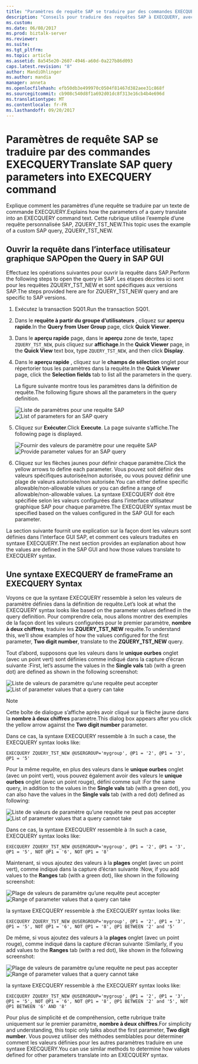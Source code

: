 ```yaml
---
title: "Paramètres de requête SAP se traduire par des commandes EXECQUERY dans mySAP l’adaptateur dans BizTalk | Documents Microsoft"
description: "Conseils pour traduire des requêtes SAP à EXECQUERY, avec des exemples"
ms.custom: 
ms.date: 06/08/2017
ms.prod: biztalk-server
ms.reviewer: 
ms.suite: 
ms.tgt_pltfrm: 
ms.topic: article
ms.assetid: 8a545e20-2607-4946-a60d-0a227b86d093
caps.latest.revision: "8"
author: MandiOhlinger
ms.author: mandia
manager: anneta
ms.openlocfilehash: efb50db3e499970c0504f81467d382aee31c868f
ms.sourcegitcommit: cb908c540d8f1a692d01dc8f313e16cb4b4e696d
ms.translationtype: MT
ms.contentlocale: fr-FR
ms.lasthandoff: 09/20/2017
---
```

# <a name="translate-sap-query-parameters-into-execquery-command"></a><span data-ttu-id="8d5cc-103">Paramètres de requête SAP se traduire par des commandes EXECQUERY</span><span class="sxs-lookup"><span data-stu-id="8d5cc-103">Translate SAP query parameters into EXECQUERY command</span></span>
<span data-ttu-id="8d5cc-104">Explique comment les paramètres d’une requête se traduire par un texte de commande EXECQUERY.</span><span class="sxs-lookup"><span data-stu-id="8d5cc-104">Explains how the parameters of a query translate into an EXECQUERY command text.</span></span> <span data-ttu-id="8d5cc-105">Cette rubrique utilise l’exemple d’une requête personnalisée SAP, ZQUERY_TST_NEW.</span><span class="sxs-lookup"><span data-stu-id="8d5cc-105">This topic uses the example of a custom SAP query, ZQUERY_TST_NEW.</span></span>  
  
## <a name="open-the-query-in-sap-gui"></a><span data-ttu-id="8d5cc-106">Ouvrir la requête dans l’interface utilisateur graphique SAP</span><span class="sxs-lookup"><span data-stu-id="8d5cc-106">Open the Query in SAP GUI</span></span>  
 <span data-ttu-id="8d5cc-107">Effectuez les opérations suivantes pour ouvrir la requête dans SAP.</span><span class="sxs-lookup"><span data-stu-id="8d5cc-107">Perform the following steps to open the query in SAP.</span></span> <span data-ttu-id="8d5cc-108">Les étapes décrites ici sont pour les requêtes ZQUERY_TST_NEW et sont spécifiques aux versions SAP.</span><span class="sxs-lookup"><span data-stu-id="8d5cc-108">The steps provided here are for ZQUERY_TST_NEW query and are specific to SAP versions.</span></span>  
  
1.  <span data-ttu-id="8d5cc-109">Exécutez la transaction SQ01.</span><span class="sxs-lookup"><span data-stu-id="8d5cc-109">Run the transaction SQ01.</span></span>  
  
2.  <span data-ttu-id="8d5cc-110">Dans le **requête à partir du groupe d’utilisateurs** , cliquez sur **aperçu rapide**.</span><span class="sxs-lookup"><span data-stu-id="8d5cc-110">In the **Query from User Group** page, click **Quick Viewer**.</span></span>  
  
3.  <span data-ttu-id="8d5cc-111">Dans le **aperçu rapide** page, dans le **aperçu** zone de texte, tapez `ZQUERY_TST_NEW`, puis cliquez sur **affichage**.</span><span class="sxs-lookup"><span data-stu-id="8d5cc-111">In the **Quick Viewer** page, in the **Quick View** text box, type `ZQUERY_TST_NEW`, and then click **Display**.</span></span>  
  
4.  <span data-ttu-id="8d5cc-112">Dans le **aperçu rapide** , cliquez sur le **champs de sélection** onglet pour répertorier tous les paramètres dans la requête.</span><span class="sxs-lookup"><span data-stu-id="8d5cc-112">In the **Quick Viewer** page, click the **Selection fields** tab to list all the parameters in the query.</span></span>  
  
     <span data-ttu-id="8d5cc-113">La figure suivante montre tous les paramètres dans la définition de requête.</span><span class="sxs-lookup"><span data-stu-id="8d5cc-113">The following figure shows all the parameters in the query definition.</span></span>  
  
     <span data-ttu-id="8d5cc-114">![Liste de paramètres pour une requête SAP](../../adapters-and-accelerators/adapter-sap/media/sap-query-param-types.gif "sap_query_param_types")</span><span class="sxs-lookup"><span data-stu-id="8d5cc-114">![List of parameters for an SAP query](../../adapters-and-accelerators/adapter-sap/media/sap-query-param-types.gif "sap_query_param_types")</span></span>  
  
5.  <span data-ttu-id="8d5cc-115">Cliquez sur **Exécuter**.</span><span class="sxs-lookup"><span data-stu-id="8d5cc-115">Click **Execute**.</span></span> <span data-ttu-id="8d5cc-116">La page suivante s’affiche.</span><span class="sxs-lookup"><span data-stu-id="8d5cc-116">The following page is displayed.</span></span>  
  
     <span data-ttu-id="8d5cc-117">![Fournir des valeurs de paramètre pour une requête SAP](../../adapters-and-accelerators/adapter-sap/media/sap-query-all-params.gif "sap_query_all_params")</span><span class="sxs-lookup"><span data-stu-id="8d5cc-117">![Provide parameter values for an SAP query](../../adapters-and-accelerators/adapter-sap/media/sap-query-all-params.gif "sap_query_all_params")</span></span>  
  
6.  <span data-ttu-id="8d5cc-118">Cliquez sur les flèches jaunes pour définir chaque paramètre.</span><span class="sxs-lookup"><span data-stu-id="8d5cc-118">Click the yellow arrows to define each parameter.</span></span> <span data-ttu-id="8d5cc-119">Vous pouvez soit définir des valeurs spécifiques autorisée/non autorisée, ou vous pouvez définir une plage de valeurs autorisée/non autorisée.</span><span class="sxs-lookup"><span data-stu-id="8d5cc-119">You can either define specific allowable/non-allowable values or you can define a range of allowable/non-allowable values.</span></span>  <span data-ttu-id="8d5cc-120">La syntaxe EXECQUERY doit être spécifiée selon les valeurs configurées dans l’interface utilisateur graphique SAP pour chaque paramètre.</span><span class="sxs-lookup"><span data-stu-id="8d5cc-120">The EXECQUERY syntax must be specified based on the values configured in the SAP GUI for each parameter.</span></span>  
  
 <span data-ttu-id="8d5cc-121">La section suivante fournit une explication sur la façon dont les valeurs sont définies dans l’interface GUI SAP, et comment ces valeurs traduites en syntaxe EXECQUERY.</span><span class="sxs-lookup"><span data-stu-id="8d5cc-121">The next section provides an explanation about how the values are defined in the SAP GUI and how those values translate to EXECQUERY syntax.</span></span>  
  
## <a name="frame-an-execquery-syntax"></a><span data-ttu-id="8d5cc-122">Une syntaxe EXECQUERY de frame</span><span class="sxs-lookup"><span data-stu-id="8d5cc-122">Frame an EXECQUERY Syntax</span></span>  
 <span data-ttu-id="8d5cc-123">Voyons ce que la syntaxe EXECQUERY ressemble à selon les valeurs de paramètre définies dans la définition de requête.</span><span class="sxs-lookup"><span data-stu-id="8d5cc-123">Let’s look at what the EXECQUERY syntax looks like based on the parameter values defined in the query definition.</span></span> <span data-ttu-id="8d5cc-124">Pour comprendre cela, nous allons montrer des exemples de la façon dont les valeurs configurées pour le premier paramètre, **nombre à deux chiffres**, traduire les **ZQUERY_TST_NEW** requête.</span><span class="sxs-lookup"><span data-stu-id="8d5cc-124">To understand this, we’ll show examples of how the values configured for the first parameter, **Two digit number**, translate to the  **ZQUERY_TST_NEW** query.</span></span>  
  
 <span data-ttu-id="8d5cc-125">Tout d’abord, supposons que les valeurs dans le **unique ourbes** onglet (avec un point vert) sont définies comme indiqué dans la capture d’écran suivante :</span><span class="sxs-lookup"><span data-stu-id="8d5cc-125">First, let’s assume the values in the **Single vals** tab (with a green dot) are defined as shown in the following screenshot:</span></span>  
  
 <span data-ttu-id="8d5cc-126">![Liste de valeurs de paramètre qu’une requête peut accepter](../../adapters-and-accelerators/adapter-sap/media/sap-query-param-val.gif "sap_query_param_val")</span><span class="sxs-lookup"><span data-stu-id="8d5cc-126">![List of parameter values that a query can take](../../adapters-and-accelerators/adapter-sap/media/sap-query-param-val.gif "sap_query_param_val")</span></span>  
  
> [!NOTE]
>  <span data-ttu-id="8d5cc-127">Cette boîte de dialogue s’affiche après avoir cliqué sur la flèche jaune dans la **nombre à deux chiffres** paramètre.</span><span class="sxs-lookup"><span data-stu-id="8d5cc-127">This dialog box appears after you click the yellow arrow against the **Two digit number** parameter.</span></span>  
  
 <span data-ttu-id="8d5cc-128">Dans ce cas, la syntaxe EXECQUERY ressemble à :</span><span class="sxs-lookup"><span data-stu-id="8d5cc-128">In such a case, the EXECQUERY syntax looks like:</span></span>  
  
```  
EXECQUERY ZQUERY_TST_NEW @USERGROUP='mygroup', @P1 = '2', @P1 = '3', @P1 = '5'  
```  
  
 <span data-ttu-id="8d5cc-129">Pour la même requête, en plus des valeurs dans le **unique ourbes** onglet (avec un point vert), vous pouvez également avoir des valeurs le **unique ourbes** onglet (avec un point rouge), défini comme suit :</span><span class="sxs-lookup"><span data-stu-id="8d5cc-129">For the same query, in addition to the values in the **Single vals** tab (with a green dot), you can also have the values in the **Single vals** tab (with a red dot) defined as following:</span></span>  
  
 <span data-ttu-id="8d5cc-130">![Liste de valeurs de paramètre qu’une requête ne peut pas accepter](../../adapters-and-accelerators/adapter-sap/media/2af88a57-4ff6-4bcc-8961-0f25dbfb8166.gif "2af88a57-4ff6-4bcc-8961-0f25dbfb8166")</span><span class="sxs-lookup"><span data-stu-id="8d5cc-130">![List of parameter values that a query cannot take](../../adapters-and-accelerators/adapter-sap/media/2af88a57-4ff6-4bcc-8961-0f25dbfb8166.gif "2af88a57-4ff6-4bcc-8961-0f25dbfb8166")</span></span>  
  
 <span data-ttu-id="8d5cc-131">Dans ce cas, la syntaxe EXECQUERY ressemble à :</span><span class="sxs-lookup"><span data-stu-id="8d5cc-131">In such a case, EXECQUERY syntax looks like:</span></span>  
  
```  
EXECQUERY ZQUERY_TST_NEW @USERGROUP='mygroup', @P1 = '2', @P1 = '3', @P1 = '5', NOT @P1 = '6', NOT @P1 = '8'  
```  
  
 <span data-ttu-id="8d5cc-132">Maintenant, si vous ajoutez des valeurs à la **plages** onglet (avec un point vert), comme indiqué dans la capture d’écran suivante :</span><span class="sxs-lookup"><span data-stu-id="8d5cc-132">Now, if you add values to the **Ranges** tab (with a green dot), like shown in the following screenshot:</span></span>  
  
 <span data-ttu-id="8d5cc-133">![Plage de valeurs de paramètre qu’une requête peut accepter](../../adapters-and-accelerators/adapter-sap/media/74907c7d-5a7a-4a2d-a614-6a835eca1764.gif "74907c7d-5a7a-4a2d-a614-6a835eca1764")</span><span class="sxs-lookup"><span data-stu-id="8d5cc-133">![Range of parameter values that a query can take](../../adapters-and-accelerators/adapter-sap/media/74907c7d-5a7a-4a2d-a614-6a835eca1764.gif "74907c7d-5a7a-4a2d-a614-6a835eca1764")</span></span>  
  
 <span data-ttu-id="8d5cc-134">la syntaxe EXECQUERY ressemble à :</span><span class="sxs-lookup"><span data-stu-id="8d5cc-134">the EXECQUERY syntax looks like:</span></span>  
  
```  
EXECQUERY ZQUERY_TST_NEW @USERGROUP='mygroup', @P1 = '2', @P1 = '3', @P1 = '5', NOT @P1 = '6', NOT @P1 = '8', @P1 BETWEEN '2' and '5'  
```  
  
 <span data-ttu-id="8d5cc-135">De même, si vous ajoutez des valeurs à la **plages** onglet (avec un point rouge), comme indiqué dans la capture d’écran suivante :</span><span class="sxs-lookup"><span data-stu-id="8d5cc-135">Similarly, if you add values to the **Ranges** tab (with a red dot), like shown in the following screenshot:</span></span>  
  
 <span data-ttu-id="8d5cc-136">![Plage de valeurs de paramètre qu’une requête ne peut pas accepter](../../adapters-and-accelerators/adapter-sap/media/ccc6a7bb-bc47-4325-8b58-094201f791bf.gif "ccc6a7bb-bc47-4325-8b58-094201f791bf")</span><span class="sxs-lookup"><span data-stu-id="8d5cc-136">![Range of parameter values that a query cannot take](../../adapters-and-accelerators/adapter-sap/media/ccc6a7bb-bc47-4325-8b58-094201f791bf.gif "ccc6a7bb-bc47-4325-8b58-094201f791bf")</span></span>  
  
 <span data-ttu-id="8d5cc-137">la syntaxe EXECQUERY ressemble à :</span><span class="sxs-lookup"><span data-stu-id="8d5cc-137">the EXECQUERY syntax looks like:</span></span>  
  
```  
EXECQUERY ZQUERY_TST_NEW @USERGROUP='mygroup', @P1 = '2', @P1 = '3', @P1 = '5', NOT @P1 = '6', NOT @P1 = '8', @P1 BETWEEN '2' and '5', NOT @P1 BETWEEN '6' AND '8'  
```  
  
 <span data-ttu-id="8d5cc-138">Pour plus de simplicité et de compréhension, cette rubrique traite uniquement sur le premier paramètre, **nombre à deux chiffres**.</span><span class="sxs-lookup"><span data-stu-id="8d5cc-138">For simplicity and understanding, this topic only talks about the first parameter, **Two digit number**.</span></span> <span data-ttu-id="8d5cc-139">Vous pouvez utiliser des méthodes semblables pour déterminer comment les valeurs définies pour les autres paramètres traduire en une syntaxe EXECQUERY.</span><span class="sxs-lookup"><span data-stu-id="8d5cc-139">You can use similar methods to determine how values defined for other parameters translate into an EXECQUERY syntax.</span></span>  
  
